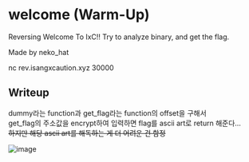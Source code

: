 # welcome (Warm-Up)

Reversing
Welcome To IxC!! Try to analyze binary, and get the flag.


Made by neko_hat

nc rev.isangxcaution.xyz 30000

Writeup
--
dummy라는 function과 get_flag라는 function의 offset을 구해서 <br>
get_flag의 주소값을 encrypt하여 입력하면 flag를 ascii art로 return 해준다... <br>
~~하지만 해당 ascii art를 해독하는 게 더 어려운 건 함정~~

![image](https://media.discordapp.net/attachments/1057671458781941891/1063796271695003708/2023-01-14_9.26.30.png?width=2592&height=277)
